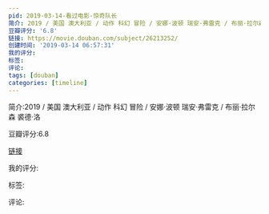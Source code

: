 ```yaml
---
pid: 2019-03-14-看过电影-惊奇队长
简介: 2019 / 美国 澳大利亚 / 动作 科幻 冒险 / 安娜·波顿 瑞安·弗雷克 / 布丽·拉尔森 裘德·洛
豆瓣评分: '6.8'
链接: https://movie.douban.com/subject/26213252/
创建时间: '2019-03-14 06:57:31'
我的评分:
标签:
评论:
tags: [douban]
categories: [timeline]
---
```

简介:2019 / 美国 澳大利亚 / 动作 科幻 冒险 / 安娜·波顿 瑞安·弗雷克 / 布丽·拉尔森 裘德·洛

豆瓣评分:6.8

[链接](https://movie.douban.com/subject/26213252/)

我的评分:

标签:

评论:

